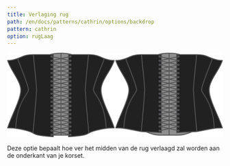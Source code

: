 ```yaml
---
title: Verlaging rug
path: /en/docs/patterns/cathrin/options/backdrop
pattern: cathrin
option: rugLaag
---
```


![De optie voor verlaging rug bij Cathrin](./backdrop.svg)

Deze optie bepaalt hoe ver het midden van de rug verlaagd zal worden aan de onderkant van je korset.